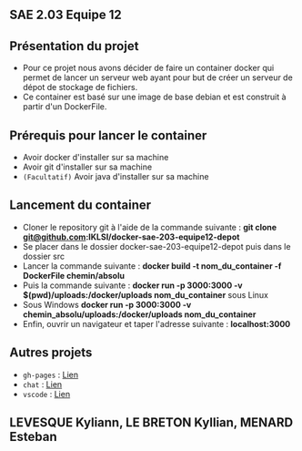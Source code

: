 ## SAE 2.03 Equipe 12

## Présentation du projet

* Pour ce projet nous avons décider de faire un container docker qui permet de lancer un serveur web ayant pour but de créer un serveur de dépot de stockage de fichiers.
* Ce container est basé sur une image de base debian et est construit à partir d'un DockerFile.

## Prérequis pour lancer le container 

* Avoir docker d'installer sur sa machine
* Avoir git d'installer sur sa machine
* `(Facultatif)` Avoir java d'installer sur sa machine

## Lancement du container

* Cloner le repository git à l'aide de la commande suivante : <b>git clone git@github.com:IKLSI/docker-sae-203-equipe12-depot</b>
* Se placer dans le dossier docker-sae-203-equipe12-depot puis dans le dossier src
* Lancer la commande suivante : <b>docker build -t nom_du_container -f DockerFile chemin/absolu</b>
* Puis la commande suivante : <b>docker run -p 3000:3000 -v $(pwd)/uploads:/docker/uploads nom_du_container</b> sous Linux
* Sous Windows <b>docker run -p 3000:3000 -v chemin_absolu/uploads:/docker/uploads nom_du_container</b>
* Enfin, ouvrir un navigateur et taper l'adresse suivante : <b>localhost:3000</b>

## Autres projets 

* `gh-pages` : <a href="https://iklsi.github.io/docker-sae-203-equipe12/">Lien</a>
* `chat` : <a href="https://github.com/IKLSI/docker-sae-203-equipe12-chat">Lien</a>
* `vscode` : <a href="https://github.com/IKLSI/docker-sae-203-equipe12-vscode">Lien</a>

## LEVESQUE Kyliann, LE BRETON Kyllian, MENARD Esteban
